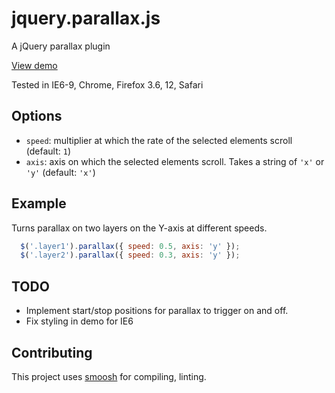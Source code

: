 jquery.parallax.js
====== 

A jQuery parallax plugin 

[View demo](http://weblinc.github.com/jquery-parallax)

Tested in IE6-9, Chrome, Firefox 3.6, 12, Safari

Options
---
* `speed`: multiplier at which the rate of the selected elements scroll (default: `1`)
* `axis`: axis on which the selected elements scroll. Takes a string of `'x'` or `'y'` (default: `'x'`)

Example
---
Turns parallax on two layers on the Y-axis at different speeds.

```javascript
  $('.layer1').parallax({ speed: 0.5, axis: 'y' });
  $('.layer2').parallax({ speed: 0.3, axis: 'y' });
```

TODO
---
* Implement start/stop positions for parallax to trigger on and off. 
* Fix styling in demo for IE6 

Contributing
---
This project uses [smoosh](https://github.com/fat/smoosh) for compiling, linting.
